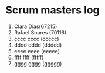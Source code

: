 # Scrum masters log
1. Clara Dias(67215)
2. Rafael Soares (70116)
3. cccc cccc (ccccc)
4. dddd dddd (ddddd)
5. eeee eeee (eeeee)
6. ffff ffff (fffff)
7. gggg gggg (ggggg)


